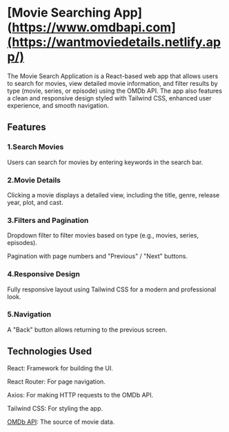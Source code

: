 # [Movie Searching App](https://www.omdbapi.com](https://wantmoviedetails.netlify.app/)

The Movie Search Application is a React-based web app that allows users to search for movies, view detailed movie information, and filter results by type (movie, series, or episode) using the OMDb API. 
The app also features a clean and responsive design styled with Tailwind CSS, enhanced user experience, and smooth navigation.

## Features

### 1.Search Movies

Users can search for movies by entering keywords in the search bar.


### 2.Movie Details

Clicking a movie displays a detailed view, including the title, genre, release year, plot, and cast.


### 3.Filters and Pagination

Dropdown filter to filter movies based on type (e.g., movies, series, episodes).

Pagination with page numbers and "Previous" / "Next" buttons.


### 4.Responsive Design

Fully responsive layout using Tailwind CSS for a modern and professional look.


### 5.Navigation

A "Back" button allows returning to the previous screen.


## Technologies Used
React: Framework for building the UI.

React Router: For page navigation.

Axios: For making HTTP requests to the OMDb API.

Tailwind CSS: For styling the app.

[OMDb API](https://www.omdbapi.com): The source of movie data.
